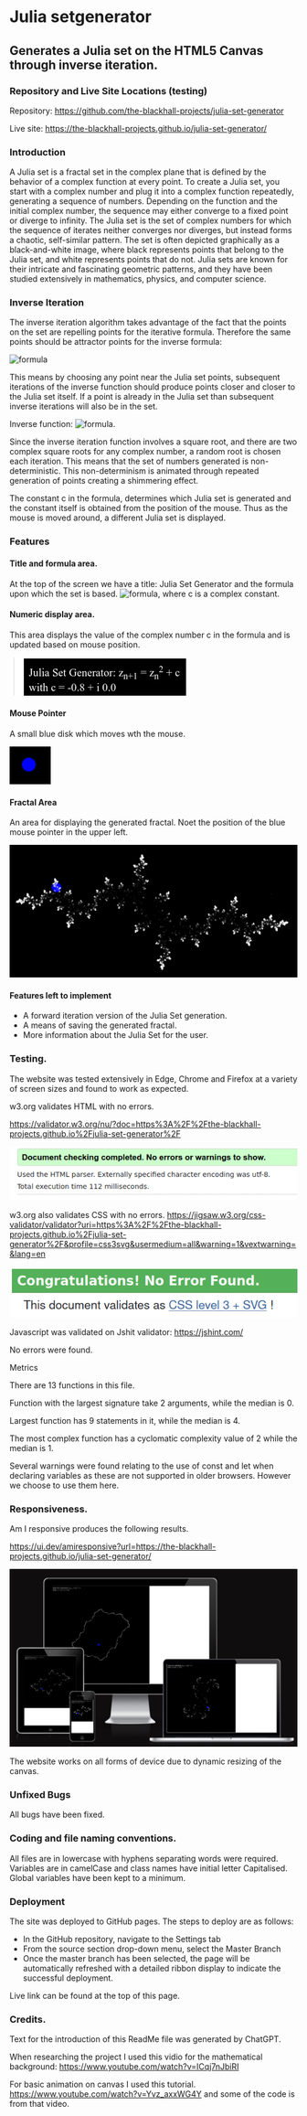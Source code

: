 # Julia setgenerator
## Generates a Julia set on the HTML5 Canvas through inverse iteration.

### Repository and Live Site Locations (testing)

Repository: https://github.com/the-blackhall-projects/julia-set-generator

Live site: https://the-blackhall-projects.github.io/julia-set-generator/

### Introduction
A Julia set is a fractal set in the complex plane that is defined by the behavior of a complex function at every point. To create a Julia set, you start with a complex number and plug it into a complex function repeatedly, generating a sequence of numbers. Depending on the function and the initial complex number, the sequence may either converge to a fixed point or diverge to infinity. The Julia set is the set of complex numbers for which the sequence of iterates neither converges nor diverges, but instead forms a chaotic, self-similar pattern. The set is often depicted graphically as a black-and-white image, where black represents points that belong to the Julia set, and white represents points that do not. Julia sets are known for their intricate and fascinating geometric patterns, and they have been studied extensively in mathematics, physics, and computer science.
### Inverse Iteration
The inverse iteration algorithm takes advantage of the fact that the points on the set are repelling points for the iterative formula.  Therefore the same points should be attractor points for the inverse formula:

<img src="https://latex.codecogs.com/svg.latex?\ z_{n+1}=z_{n}^{2}+c" title="formula" />

 This means by choosing any point near the Julia set points, subsequent iterations of the inverse function should produce points closer and closer to the Julia set itself.  If a point is already in the Julia set than subsequent inverse iterations will also be in the set.

Inverse function: 
<img src="https://latex.codecogs.com/svg.latex?\ z_{n+1}=\sqrt{z_{n}-c}" title="formula">.

Since the inverse iteration function involves a square root, and there are two complex square roots for any complex number, a random root is chosen each iteration.  This means that the set of numbers generated is non-deterministic.  This non-determinism is animated through repeated generation of points creating a shimmering effect.

The constant c in the formula, determines which Julia set is generated and the constant itself is obtained from the position of the mouse.  Thus as the mouse is moved around, a different Julia set is displayed.

### Features
#### Title and formula area.
At the top of the screen we have a title: Julia Set Generator and the formula upon which the set is based.  <img src="https://latex.codecogs.com/svg.latex?\ z_{n+1}=z_{n}^{2}+c" title="formula" />, where c is a complex constant.
#### Numeric display area.
This area displays the value of the complex number c in the formula and is updated based on mouse position.

![Numeric Display Area](https://github.com/the-blackhall-projects/julia-set-generator/blob/main/assets/images/numeric-display-area.png?raw=true)

#### Mouse Pointer

A small blue disk which moves wth the mouse. 

![Mouse Pointer](https://github.com/the-blackhall-projects/julia-set-generator/blob/main/assets/images/pointer.png?raw=true)

#### Fractal Area
An area for displaying the generated fractal. Noet the position of the blue mouse pointer in the upper left. 

![Fractal Area](https://github.com/the-blackhall-projects/julia-set-generator/blob/main/assets/images/fractal-area.png?raw=true)

#### Features left to implement

* A forward iteration version of the Julia Set generation.
* A means of saving the generated fractal.
* More information about the Julia Set for the user.

### Testing.

The website was tested extensively in Edge, Chrome and Firefox at a variety of screen sizes and found to work as expected.

w3.org validates HTML with no errors. 

https://validator.w3.org/nu/?doc=https%3A%2F%2Fthe-blackhall-projects.github.io%2Fjulia-set-generator%2F

![HTML Validation](https://github.com/the-blackhall-projects/julia-set-generator/blob/main/assets/images/html-validation.png?raw=true)


w3.org also validates CSS with no errors.
https://jigsaw.w3.org/css-validator/validator?uri=https%3A%2F%2Fthe-blackhall-projects.github.io%2Fjulia-set-generator%2F&profile=css3svg&usermedium=all&warning=1&vextwarning=&lang=en

![CSS Validation](https://github.com/the-blackhall-projects/julia-set-generator/blob/main/assets/images/css-validation.png?raw=true)

Javascript was validated on Jshit validator:
https://jshint.com/

No errors were found. 

Metrics

There are 13 functions in this file.

Function with the largest signature take 2 arguments, while the median is 0.

Largest function has 9 statements in it, while the median is 4.

The most complex function has a cyclomatic complexity value of 2 while the median is 1.

Several warnings were found relating to the use of const and let when declaring variables as these are not supported in older browsers.  However we choose to use them here. 

### Responsiveness.

Am I responsive produces the following results.

https://ui.dev/amiresponsive?url=https://the-blackhall-projects.github.io/julia-set-generator/



![Responsiveness](https://github.com/the-blackhall-projects/julia-set-generator/blob/main/assets/images/responsive-screenshots.png?raw=true)

The website works on all forms of device due to dynamic resizing of the canvas.

### Unfixed Bugs

All bugs have been fixed.

### Coding and file naming conventions.

All files are in lowercase with hyphens separating words were required.
Variables are in camelCase and class names have initial letter Capitalised.
Global variables have been kept to a minimum.

### Deployment

The site was deployed to GitHub pages. The steps to deploy are as follows:

* In the GitHub repository, navigate to the Settings tab
*   From the source section drop-down menu, select the Master Branch
*   Once the master branch has been selected, the page will be automatically refreshed with a detailed ribbon display to indicate the successful deployment.

Live link can be found at the top of this page.

### Credits.

Text for the introduction of this ReadMe file was generated by ChatGPT.

When researching the project I used this vidio for the mathematical background:
https://www.youtube.com/watch?v=ICqj7nJbiRI

For basic animation on canvas I used this tutorial.
https://www.youtube.com/watch?v=Yvz_axxWG4Y
and some of the code is from that video.

